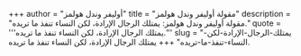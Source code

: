+++
author = "أوليفر وندل هولمز"
title = "مقولة أوليفر وندل هولمز"
description = "مقولة أوليفر وندل هولمز: يمتلك الرجال الإرادة، لكن النساء تنفذ ما تريده."
quote = '''يمتلك الرجال الإرادة، لكن النساء تنفذ ما تريده.''' 
slug = "يمتلك-الرجال-الإرادة-لكن-النساء-تنفذ-ما-تريده"
+++
يمتلك الرجال الإرادة، لكن النساء تنفذ ما تريده.
